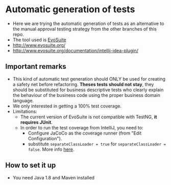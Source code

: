 # Automatic generation of tests
* Here we are trying the automatic generation of tests as an alternative to the manual approval testing strategy from the other branches of this repo. 
* The tool used is [EvoSuite](https://github.com/EvoSuite/evosuite)
* http://www.evosuite.org/
* http://www.evosuite.org/documentation/intellij-idea-plugin/


## Important remarks
* This kind of automatic test generation should ONLY be used for creating a safety net before refactoring. **Theses tests should not stay**, they should be substituted for business descriptive tests who clearly explain the behaviour of the business code using the proper business domain language.
* We only interested in getting a 100% test coverage.
* Limitations:
    * The current version of EvoSuite is not compatible with TestNG, **it requires JUnit**.
    * In order to run the test coverage from IntelliJ, you need to:
        * Configure JaCoCo as the coverage runner (from "Edit Configuration").
        * substitute `separateClassLoader = true` for `separateClassLoader = false`. More info [here](http://www.evosuite.org/documentation/measuring-code-coverage/).


## How to set it up
* You need Java 1.8 and Maven installed